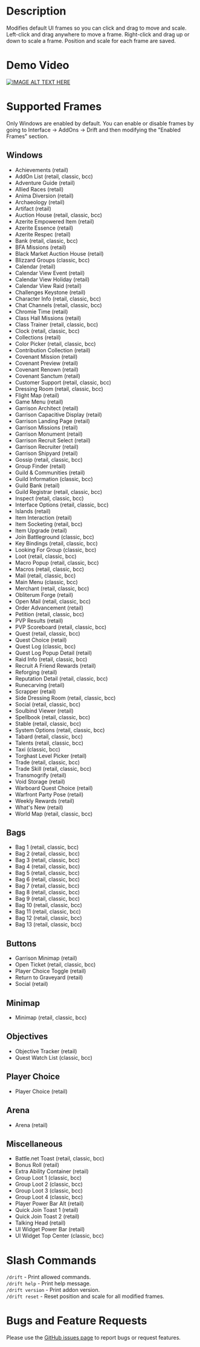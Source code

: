 # Description
Modifies default UI frames so you can click and drag to move and scale. Left-click and drag anywhere to move a frame. Right-click and drag up or down to scale a frame. Position and scale for each frame are saved.

# Demo Video
[![IMAGE ALT TEXT HERE](http://img.youtube.com/vi/R8d-QYxyN7Y/maxresdefault.jpg)](https://youtu.be/R8d-QYxyN7Y)

# Supported Frames
Only Windows are enabled by default. You can enable or disable frames by going to Interface -> AddOns -> Drift and then modifying the "Enabled Frames" section.

## Windows
- Achievements (retail)
- AddOn List (retail, classic, bcc)
- Adventure Guide (retail)
- Allied Races (retail)
- Anima Diversion (retail)
- Archaeology (retail)
- Artifact (retail)
- Auction House (retail, classic, bcc)
- Azerite Empowered Item (retail)
- Azerite Essence (retail)
- Azerite Respec (retail)
- Bank (retail, classic, bcc)
- BFA Missions (retail)
- Black Market Auction House (retail)
- Blizzard Groups (classic, bcc)
- Calendar (retail)
- Calendar View Event (retail)
- Calendar View Holiday (retail)
- Calendar View Raid (retail)
- Challenges Keystone (retail)
- Character Info (retail, classic, bcc)
- Chat Channels (retail, classic, bcc)
- Chromie Time (retail)
- Class Hall Missions (retail)
- Class Trainer (retail, classic, bcc)
- Clock (retail, classic, bcc)
- Collections (retail)
- Color Picker (retail, classic, bcc)
- Contribution Collection (retail)
- Covenant Mission (retail)
- Covenant Preview (retail)
- Covenant Renown (retail)
- Covenant Sanctum (retail)
- Customer Support (retail, classic, bcc)
- Dressing Room (retail, classic, bcc)
- Flight Map (retail)
- Game Menu (retail)
- Garrison Architect (retail)
- Garrison Capacitive Display (retail)
- Garrison Landing Page (retail)
- Garrison Missions (retail)
- Garrison Monument (retail)
- Garrison Recruit Select (retail)
- Garrison Recruiter (retail)
- Garrison Shipyard (retail)
- Gossip (retail, classic, bcc)
- Group Finder (retail)
- Guild & Communities (retail)
- Guild Information (classic, bcc)
- Guild Bank (retail)
- Guild Registrar (retail, classic, bcc)
- Inspect (retail, classic, bcc)
- Interface Options (retail, classic, bcc)
- Islands (retail)
- Item Interaction (retail)
- Item Socketing (retail, bcc)
- Item Upgrade (retail)
- Join Battleground (classic, bcc)
- Key Bindings (retail, classic, bcc)
- Looking For Group (classic, bcc)
- Loot (retail, classic, bcc)
- Macro Popup (retail, classic, bcc)
- Macros (retail, classic, bcc)
- Mail (retail, classic, bcc)
- Main Menu (classic, bcc)
- Merchant (retail, classic, bcc)
- Obliterum Forge (retail)
- Open Mail (retail, classic, bcc)
- Order Advancement (retail)
- Petition (retail, classic, bcc)
- PVP Results (retail)
- PVP Scoreboard (retail, classic, bcc)
- Quest (retail, classic, bcc)
- Quest Choice (retail)
- Quest Log (classic, bcc)
- Quest Log Popup Detail (retail)
- Raid Info (retail, classic, bcc)
- Recruit A Friend Rewards (retail)
- Reforging (retail)
- Reputation Detail (retail, classic, bcc)
- Runecarving (retail)
- Scrapper (retail)
- Side Dressing Room (retail, classic, bcc)
- Social (retail, classic, bcc)
- Soulbind Viewer (retail)
- Spellbook (retail, classic, bcc)
- Stable (retail, classic, bcc)
- System Options (retail, classic, bcc)
- Tabard (retail, classic, bcc)
- Talents (retail, classic, bcc)
- Taxi (classic, bcc)
- Torghast Level Picker (retail)
- Trade (retail, classic, bcc)
- Trade Skill (retail, classic, bcc)
- Transmogrify (retail)
- Void Storage (retail)
- Warboard Quest Choice (retail)
- Warfront Party Pose (retail)
- Weekly Rewards (retail)
- What's New (retail)
- World Map (retail, classic, bcc)

## Bags
- Bag 1 (retail, classic, bcc)
- Bag 2 (retail, classic, bcc)
- Bag 3 (retail, classic, bcc)
- Bag 4 (retail, classic, bcc)
- Bag 5 (retail, classic, bcc)
- Bag 6 (retail, classic, bcc)
- Bag 7 (retail, classic, bcc)
- Bag 8 (retail, classic, bcc)
- Bag 9 (retail, classic, bcc)
- Bag 10 (retail, classic, bcc)
- Bag 11 (retail, classic, bcc)
- Bag 12 (retail, classic, bcc)
- Bag 13 (retail, classic, bcc)

## Buttons
- Garrison Minimap (retail)
- Open Ticket (retail, classic, bcc)
- Player Choice Toggle (retail)
- Return to Graveyard (retail)
- Social (retail)

## Minimap
- Minimap (retail, classic, bcc)

## Objectives
- Objective Tracker (retail)
- Quest Watch List (classic, bcc)

## Player Choice
- Player Choice (retail)

## Arena
- Arena (retail)

## Miscellaneous
- Battle.net Toast (retail, classic, bcc)
- Bonus Roll (retail)
- Extra Ability Container (retail)
- Group Loot 1 (classic, bcc)
- Group Loot 2 (classic, bcc)
- Group Loot 3 (classic, bcc)
- Group Loot 4 (classic, bcc)
- Player Power Bar Alt (retail)
- Quick Join Toast 1 (retail)
- Quick Join Toast 2 (retail)
- Talking Head (retail)
- UI Widget Power Bar (retail)
- UI Widget Top Center (classic, bcc)

# Slash Commands
`/drift` - Print allowed commands.  
`/drift help` - Print help message.  
`/drift version` - Print addon version.  
`/drift reset` - Reset position and scale for all modified frames.

# Bugs and Feature Requests
Please use the [GitHub issues page](https://github.com/jaredbwasserman/drift/issues) to report bugs or request features.